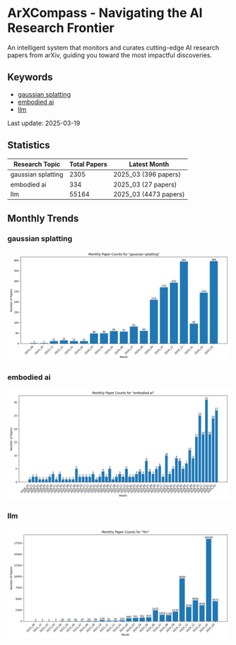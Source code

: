 # ArXCompass - Navigating the AI Research Frontier
An intelligent system that monitors and curates cutting-edge AI research papers from arXiv, guiding you toward the most impactful discoveries.

## Keywords

- [gaussian splatting](gaussian_splatting/)
- [embodied ai](embodied_ai/)
- [llm](llm/)

Last update: 2025-03-19

## Statistics

| Research Topic | Total Papers | Latest Month |
| --- | --- | --- |
| gaussian splatting | 2305 | 2025_03 (396 papers) |
| embodied ai | 334 | 2025_03 (27 papers) |
| llm | 55164 | 2025_03 (4473 papers) |

## Monthly Trends

### gaussian splatting

![Monthly Paper Counts for gaussian splatting](gaussian_splatting/monthly_stats.png)

### embodied ai

![Monthly Paper Counts for embodied ai](embodied_ai/monthly_stats.png)

### llm

![Monthly Paper Counts for llm](llm/monthly_stats.png)

